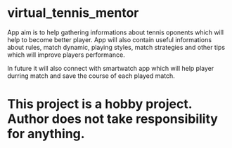 # virtual_tennis_mentor

App aim is to help gathering informations about tennis oponents which will help to become better player. App will also contain useful informations about rules, match dynamic, playing styles, match strategies and other tips which will improve players performance.

In future it will also connect with smartwatch app which will help player durring match and save the course of each played match.

# This project is a hobby project. Author does not take responsibility for anything.
